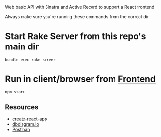 Web basic API with Sinatra and Active Record to support a React frontend

Always make sure you're running these commands from the correct dir

# Start Rake Server from this repo's main dir

`bundle exec rake server`

# Run in client/browser from <a href="https://github.com/Jkuffler/Phase3GroupProject/tree/master/my-app-frontend">Frontend</a>

`npm start`

## Resources

- [create-react-app][]
- [dbdiagram.io][]
- [Postman][postman download]

[create-react-app]: https://create-react-app.dev/docs/getting-started
[create repo]: https://docs.github.com/en/get-started/quickstart/create-a-repo
[dbdiagram.io]: https://dbdiagram.io/
[postman download]: https://www.postman.com/downloads/
[network tab]: https://developer.chrome.com/docs/devtools/network/
